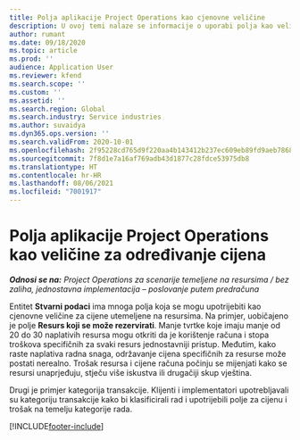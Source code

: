 ```yaml
---
title: Polja aplikacije Project Operations kao cjenovne veličine
description: U ovoj temi nalaze se informacije o uporabi polja kao veličinama za određivanje cijena u aplikaciji Dynamics 365 Project Operations.
author: rumant
ms.date: 09/18/2020
ms.topic: article
ms.prod: ''
audience: Application User
ms.reviewer: kfend
ms.search.scope: ''
ms.custom: ''
ms.assetid: ''
ms.search.region: Global
ms.search.industry: Service industries
ms.author: suvaidya
ms.dyn365.ops.version: ''
ms.search.validFrom: 2020-10-01
ms.openlocfilehash: 2f95228cd765d9f220aa4b143412b237ec609eb89fd9aeb786818af828dd3229
ms.sourcegitcommit: 7f8d1e7a16af769adb43d1877c28fdce53975db8
ms.translationtype: HT
ms.contentlocale: hr-HR
ms.lasthandoff: 08/06/2021
ms.locfileid: "7001917"
---
```

# <a name="project-operations-fields-as-pricing-dimensions"></a>Polja aplikacije Project Operations kao veličine za određivanje cijena

_**Odnosi se na:** Project Operations za scenarije temeljene na resursima / bez zaliha, jednostavna implementacija – poslovanje putem predračuna_

Entitet **Stvarni podaci** ima mnoga polja koja se mogu upotrijebiti kao cjenovne veličine za cijene utemeljene na resursima. Na primjer, uobičajeno je polje **Resurs koji se može rezervirati**. Manje tvrtke koje imaju manje od 20 do 30 naplativih resursa mogu otkriti da je korištenje računa i stopa troškova specifičnih za svaki resurs jednostavniji pristup. Međutim, kako raste naplativa radna snaga, održavanje cijena specifičnih za resurse može postati nerealno. Trošak resursa i cijene računa počinju se mijenjati kako se resursi unaprjeđuju, stječu više iskustva ili drugačiji skup vještina. 

Drugi je primjer kategorija transakcije. Klijenti i implementatori upotrebljavali su kategoriju transakcije kako bi klasificirali rad i upotrijebili polje za cijenu i trošak na temelju kategorije rada.


[!INCLUDE[footer-include](../includes/footer-banner.md)]